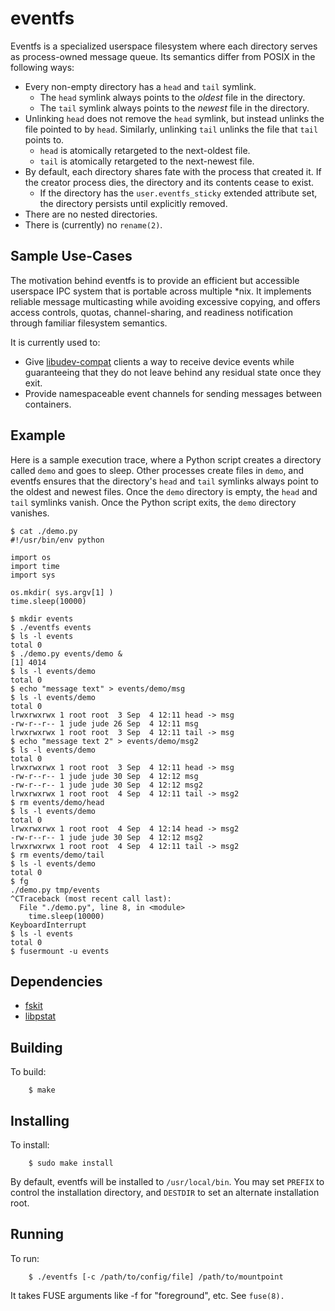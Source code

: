 eventfs
=======

Eventfs is a specialized userspace filesystem where each directory serves as process-owned message queue.  Its semantics differ from POSIX in the following ways:

* Every non-empty directory has a `head` and `tail` symlink.
  * The `head` symlink always points to the *oldest* file in the directory.
  * The `tail` symlink always points to the *newest* file in the directory.
* Unlinking `head` does not remove the `head` symlink, but instead unlinks the file pointed to by `head`.  Similarly, unlinking `tail` unlinks the file that `tail` points to.
  * `head` is atomically retargeted to the next-oldest file.
  * `tail` is atomically retargeted to the next-newest file.
* By default, each directory shares fate with the process that created it.  If the creator process dies, the directory and its contents cease to exist.
  * If the directory has the `user.eventfs_sticky` extended attribute set, the directory persists until explicitly removed.
* There are no nested directories.
* There is (currently) no `rename(2)`.

Sample Use-Cases
----------------
The motivation behind eventfs is to provide an efficient but accessible userspace IPC system that is portable across multiple *nix.  It implements reliable message multicasting while avoiding excessive copying, and offers access controls, quotas, channel-sharing, and readiness notification through familiar filesystem semantics.

It is currently used to:
* Give [libudev-compat](https://github.com/jcnelson/vdev) clients a way to receive device events while guaranteeing that they do not leave behind any residual state once they exit.
* Provide namespaceable event channels for sending messages between containers.

Example
-------

Here is a sample execution trace, where a Python script creates a directory called `demo` and goes to sleep.  Other processes create files in `demo`, and eventfs ensures that the directory's `head` and `tail` symlinks always point to the oldest and newest files.  Once the `demo` directory is empty, the `head` and `tail` symlinks vanish.  Once the Python script exits, the `demo` directory vanishes.

```
$ cat ./demo.py
#!/usr/bin/env python

import os
import time 
import sys

os.mkdir( sys.argv[1] )
time.sleep(10000)

$ mkdir events 
$ ./eventfs events
$ ls -l events
total 0
$ ./demo.py events/demo &
[1] 4014
$ ls -l events/demo
total 0
$ echo "message text" > events/demo/msg
$ ls -l events/demo 
total 0
lrwxrwxrwx 1 root root  3 Sep  4 12:11 head -> msg
-rw-r--r-- 1 jude jude 26 Sep  4 12:11 msg
lrwxrwxrwx 1 root root  3 Sep  4 12:11 tail -> msg
$ echo "message text 2" > events/demo/msg2
$ ls -l events/demo
total 0
lrwxrwxrwx 1 root root  3 Sep  4 12:11 head -> msg
-rw-r--r-- 1 jude jude 30 Sep  4 12:12 msg
-rw-r--r-- 1 jude jude 30 Sep  4 12:12 msg2
lrwxrwxrwx 1 root root  4 Sep  4 12:11 tail -> msg2
$ rm events/demo/head
$ ls -l events/demo 
total 0
lrwxrwxrwx 1 root root  4 Sep  4 12:14 head -> msg2
-rw-r--r-- 1 jude jude 30 Sep  4 12:12 msg2
lrwxrwxrwx 1 root root  4 Sep  4 12:11 tail -> msg2
$ rm events/demo/tail
$ ls -l events/demo
total 0
$ fg
./demo.py tmp/events
^CTraceback (most recent call last):
  File "./demo.py", line 8, in <module>
    time.sleep(10000)
KeyboardInterrupt
$ ls -l events
total 0
$ fusermount -u events
```

Dependencies
------------
* [fskit](https://github.com/jcnelson/fskit)
* [libpstat](https://github.com/jcnelson/libpstat)

Building
---------

To build:

        $ make

Installing
----------

To install:

        $ sudo make install

By default, eventfs will be installed to `/usr/local/bin`.  You may set `PREFIX` to control the installation directory, and `DESTDIR` to set an alternate installation root.

Running
-------

To run:

        $ ./eventfs [-c /path/to/config/file] /path/to/mountpoint

It takes FUSE arguments like -f for "foreground", etc.  See `fuse(8).`

